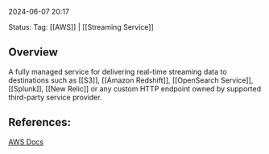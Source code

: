 
2024-06-07 20:17

Status:
Tag: [[AWS]] | [[Streaming Service]]

## Overview

A fully managed service for delivering real-time streaming data to destinations such as [[S3]], [[Amazon Redshift]], [[OpenSearch Service]], [[Splunk]],  [[New Relic]] or any custom HTTP endpoint owned by supported third-party service provider.

## References:

[AWS Docs](https://docs.aws.amazon.com/firehose/latest/dev/what-is-this-service.html)